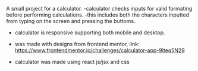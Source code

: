 A small project for a calculator.
-calculator checks inputs for valid formating before performing calculations.
  -this includes both the characters inputted from typing on the screen and pressing the buttoms.
  
- calculator is responsive supporting both mobile and desktop.

- was made with designs from frontend mentor, link: https://www.frontendmentor.io/challenges/calculator-app-9lteq5N29

- calculator was made using react js/jsx and css
